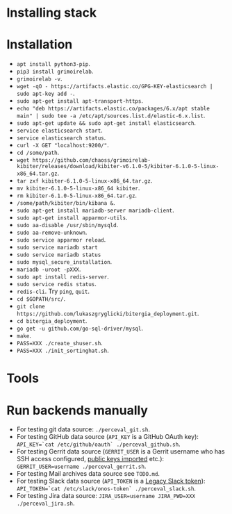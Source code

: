# Installing stack

# Installation

- `apt install python3-pip`.
- `pip3 install grimoirelab`.
- `grimoirelab -v`.
- `wget -qO - https://artifacts.elastic.co/GPG-KEY-elasticsearch | sudo apt-key add -`.
- `sudo apt-get install apt-transport-https`.
- `echo "deb https://artifacts.elastic.co/packages/6.x/apt stable main" | sudo tee -a /etc/apt/sources.list.d/elastic-6.x.list`.
- `sudo apt-get update && sudo apt-get install elasticsearch`.
- `service elasticsearch start`.
- `service elasticsearch status`.
- `curl -X GET "localhost:9200/"`.
- `cd /some/path`.
- `wget https://github.com/chaoss/grimoirelab-kibiter/releases/download/kibiter-v6.1.0-5/kibiter-6.1.0-5-linux-x86_64.tar.gz`.
- `tar zxf kibiter-6.1.0-5-linux-x86_64.tar.gz`.
- `mv kibiter-6.1.0-5-linux-x86_64 kibiter`.
- `rm kibiter-6.1.0-5-linux-x86_64.tar.gz`.
- `/some/path/kibiter/bin/kibana &`.
- `sudo apt-get install mariadb-server mariadb-client`.
- `sudo apt-get install apparmor-utils`.
- `sudo aa-disable /usr/sbin/mysqld`.
- `sudo aa-remove-unknown`.
- `sudo service apparmor reload`.
- `sudo service mariadb start`
- `sudo service mariadb status`
- `sudo mysql_secure_installation`.
- `mariadb -uroot -pXXX`.
- `sudo apt install redis-server`.
- `sudo service redis status`.
- `redis-cli`. Try `ping`, `quit`.
- `cd $GOPATH/src/`.
- `git clone https://github.com/lukaszgryglicki/bitergia_deployment.git`.
- `cd bitergia_deployment`.
- `go get -u github.com/go-sql-driver/mysql`.
- `make`.
- `PASS=XXX ./create_shuser.sh`.
- `PASS=XXX ./init_sortinghat.sh`.

# Tools

# Run backends manually
- For testing git data source: `./perceval_git.sh`.
- For testing GitHub data source (`API_KEY` is a GitHub OAuth key): `` API_KEY=`cat /etc/github/oauth` ./perceval_github.sh ``.
- For testing Gerrit data source (`GERRIT_USER` is a Gerrit username who has SSH access configured, [public keys imported](https://www.tutorialspoint.com/gerrit/gerrit_generate_new_ssh_key.htm) etc.): `GERRIT_USER=username ./perceval_gerrit.sh`.
- For testing Mail archives data source see `TODO.md`.
- For testing Slack data source (`API_TOKEN` is a [Legacy Slack token](https://api.slack.com/custom-integrations/legacy-tokens)): `` API_TOKEN=`cat /etc/slack/onos-token` ./perceval_slack.sh ``.
- For testing Jira data source: `JIRA_USER=username JIRA_PWD=XXX ./perceval_jira.sh`.
